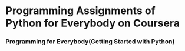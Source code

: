 # Programming Assignments of Python for Everybody on Coursera 
### Programming for Everybody(Getting Started with Python)
